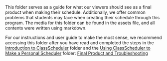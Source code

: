 This folder serves as a guide for what our viewers should see as a final product when making their schedule. Additionally, we offer common problems that students may face when creating their schedule through this program. The media for this folder can be found in the assets file, and all contents were written using markdown. 

For our instructions and user guide to make the most sense, we recommend accessing this folder after you have read and completed the steps in the [Introduction to ClassScheduler](https://github.com/umwrit350sp17/team6/tree/master/teamdocs/DRAFT%201/1-Introduction%20to%20ClassScheduler) folder and the [Using ClassScheduler to Make a Personal Scheduler](https://github.com/umwrit350sp17/team6/tree/master/teamdocs/DRAFT%201/2-Using%20ClassScheduler%20to%20Make%20a%20Personal%20Schedule) folder: [Final Product and Troubleshooting](https://github.com/umwrit350sp17/team6/blob/master/teamdocs/DRAFT%201/3-Final%20Product%20and%20Troubleshooting/Final%20Product%20and%20Troubleshooting.md) 
